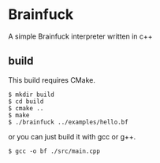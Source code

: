 # Brainfuck

A simple Brainfuck interpreter written in c++

## build

This build requires CMake. 

```
$ mkdir build
$ cd build
$ cmake ..
$ make
$ ./brainfuck ../examples/hello.bf
```

or you can just build it with gcc or g++.

```
$ gcc -o bf ./src/main.cpp
```
 
